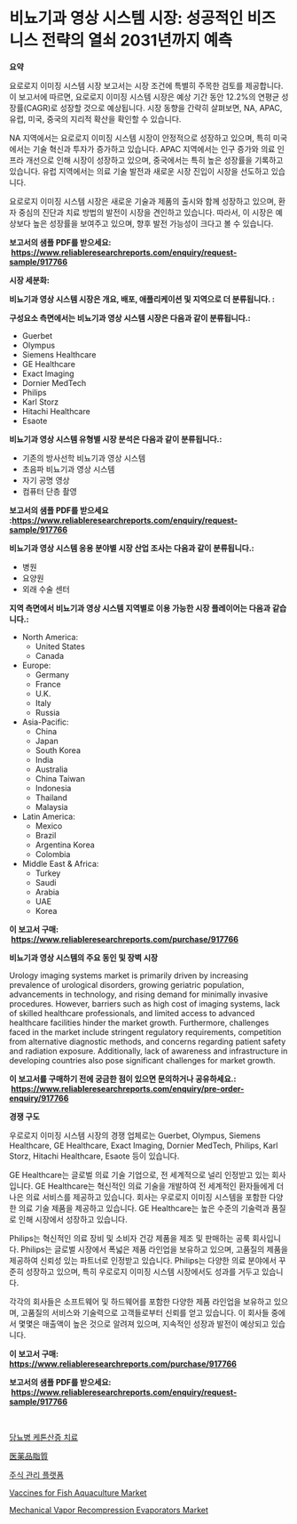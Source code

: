 <p><h1>비뇨기과 영상 시스템 시장: 성공적인 비즈니스 전략의 열쇠 2031년까지 예측</h1></p><p><strong>요약</strong></p>
<p><p>요로로지 이미징 시스템 시장 보고서는 시장 조건에 특별히 주목한 검토를 제공합니다. 이 보고서에 따르면, 요로로지 이미징 시스템 시장은 예상 기간 동안 12.2%의 연평균 성장률(CAGR)로 성장할 것으로 예상됩니다. 시장 동향을 간략히 살펴보면, NA, APAC, 유럽, 미국, 중국의 지리적 확산을 확인할 수 있습니다.</p><p>NA 지역에서는 요로로지 이미징 시스템 시장이 안정적으로 성장하고 있으며, 특히 미국에서는 기술 혁신과 투자가 증가하고 있습니다. APAC 지역에서는 인구 증가와 의료 인프라 개선으로 인해 시장이 성장하고 있으며, 중국에서는 특히 높은 성장률을 기록하고 있습니다. 유럽 지역에서는 의료 기술 발전과 새로운 시장 진입이 시장을 선도하고 있습니다.</p><p>요로로지 이미징 시스템 시장은 새로운 기술과 제품의 출시와 함께 성장하고 있으며, 환자 중심의 진단과 치료 방법의 발전이 시장을 견인하고 있습니다. 따라서, 이 시장은 예상보다 높은 성장률을 보여주고 있으며, 향후 발전 가능성이 크다고 볼 수 있습니다.</p></p>
<p><strong>보고서의 샘플 PDF를 받으세요: &nbsp;<a href="https://www.reliableresearchreports.com/enquiry/request-sample/917766">https://www.reliableresearchreports.com/enquiry/request-sample/917766</a></strong></p>
<p><strong>시장 세분화:</strong></p>
<p><strong> 비뇨기과 영상 시스템 시장은 개요, 배포, 애플리케이션 및 지역으로 더 분류됩니다. :</strong></p>
<p><strong>구성요소 측면에서는 비뇨기과 영상 시스템 시장은 다음과 같이 분류됩니다.:</strong></p>
<p><ul><li>Guerbet</li><li>Olympus</li><li>Siemens Healthcare</li><li>GE Healthcare</li><li>Exact Imaging</li><li>Dornier MedTech</li><li>Philips</li><li>Karl Storz</li><li>Hitachi Healthcare</li><li>Esaote</li></ul></p>
<p><strong> 비뇨기과 영상 시스템 유형별 시장 분석은 다음과 같이 분류됩니다.:</strong></p>
<p><ul><li>기존의 방사선학 비뇨기과 영상 시스템</li><li>초음파 비뇨기과 영상 시스템</li><li>자기 공명 영상</li><li>컴퓨터 단층 촬영</li></ul></p>
<p><strong>보고서의 샘플 PDF를 받으세요 :<a href="https://www.reliableresearchreports.com/enquiry/request-sample/917766">https://www.reliableresearchreports.com/enquiry/request-sample/917766</a></strong></p>
<p><strong> 비뇨기과 영상 시스템 응용 분야별 시장 산업 조사는 다음과 같이 분류됩니다.:</strong></p>
<p><ul><li>병원</li><li>요양원</li><li>외래 수술 센터</li></ul></p>
<p><strong>지역 측면에서 비뇨기과 영상 시스템 지역별로 이용 가능한 시장 플레이어는 다음과 같습니다.:</strong></p>
<p><ul>
    <li>
        North America:
        <ul>
            <li>United States</li>
            <li>Canada</li>
        </ul>
    </li>
    <li>
        Europe:
        <ul>
            <li>Germany</li>
            <li>France</li>
            <li>U.K.</li>
            <li>Italy</li>
            <li>Russia</li>
        </ul>
    </li>
    <li>
        Asia-Pacific:
        <ul>
            <li>China</li>
            <li>Japan</li>
            <li>South Korea</li>
            <li>India</li>
            <li>Australia</li>
            <li>China Taiwan</li>
            <li>Indonesia</li>
            <li>Thailand</li>
            <li>Malaysia</li>
        </ul>
    </li>
    <li>
        Latin America:
        <ul>
            <li>Mexico</li>
            <li>Brazil</li>
            <li>Argentina Korea</li>
            <li>Colombia</li>
        </ul>
    </li>
    <li>
        Middle East & Africa:
        <ul>
            <li>Turkey</li>
            <li>Saudi</li>
            <li>Arabia</li>
            <li>UAE</li>
            <li>Korea</li>
        </ul>
    </li>
    </ul></p>
<p><strong>이 보고서 구매: &nbsp;<a href="https://www.reliableresearchreports.com/purchase/917766">https://www.reliableresearchreports.com/purchase/917766</a></strong></p>
<p><strong>비뇨기과 영상 시스템의 주요 동인 및 장벽 시장</strong></p>
<p><p>Urology imaging systems market is primarily driven by increasing prevalence of urological disorders, growing geriatric population, advancements in technology, and rising demand for minimally invasive procedures. However, barriers such as high cost of imaging systems, lack of skilled healthcare professionals, and limited access to advanced healthcare facilities hinder the market growth. Furthermore, challenges faced in the market include stringent regulatory requirements, competition from alternative diagnostic methods, and concerns regarding patient safety and radiation exposure. Additionally, lack of awareness and infrastructure in developing countries also pose significant challenges for market growth.</p></p>
<p><strong>이 보고서를 구매하기 전에 궁금한 점이 있으면 문의하거나 공유하세요.: &nbsp;<a href="https://www.reliableresearchreports.com/enquiry/pre-order-enquiry/917766">https://www.reliableresearchreports.com/enquiry/pre-order-enquiry/917766</a></strong></p>
<p><strong>경쟁 구도</strong></p>
<p><p>우로로지 이미징 시스템 시장의 경쟁 업체로는 Guerbet, Olympus, Siemens Healthcare, GE Healthcare, Exact Imaging, Dornier MedTech, Philips, Karl Storz, Hitachi Healthcare, Esaote 등이 있습니다.  </p><p>GE Healthcare는 글로벌 의료 기술 기업으로, 전 세계적으로 널리 인정받고 있는 회사입니다. GE Healthcare는 혁신적인 의료 기술을 개발하여 전 세계적인 환자들에게 더 나은 의료 서비스를 제공하고 있습니다. 회사는 우로로지 이미징 시스템을 포함한 다양한 의료 기술 제품을 제공하고 있습니다. GE Healthcare는 높은 수준의 기술력과 품질로 인해 시장에서 성장하고 있습니다. </p><p>Philips는 혁신적인 의료 장비 및 소비자 건강 제품을 제조 및 판매하는 공룩 회사입니다. Philips는 글로벌 시장에서 폭넓은 제품 라인업을 보유하고 있으며, 고품질의 제품을 제공하여 신뢰성 있는 파트너로 인정받고 있습니다. Philips는 다양한 의료 분야에서 꾸준히 성장하고 있으며, 특히 우로로지 이미징 시스템 시장에서도 성과를 거두고 있습니다. </p><p>각각의 회사들은 소프트웨어 및 하드웨어를 포함한 다양한 제품 라인업을 보유하고 있으며, 고품질의 서비스와 기술력으로 고객들로부터 신뢰를 얻고 있습니다. 이 회사들 중에서 몇몇은 매출액이 높은 것으로 알려져 있으며, 지속적인 성장과 발전이 예상되고 있습니다.</p></p>
<p><strong>이 보고서 구매: &nbsp; <a href="https://www.reliableresearchreports.com/purchase/917766">https://www.reliableresearchreports.com/purchase/917766</a></strong></p>
<p><strong>보고서의 샘플 PDF를 받으세요: &nbsp;<a href="https://www.reliableresearchreports.com/enquiry/request-sample/917766">https://www.reliableresearchreports.com/enquiry/request-sample/917766</a></strong><strong></strong></p>
<p>&nbsp;</p>
<p><p><a href="https://github.com/vseigx30c9a1j/Market-Research-Report-List-1/blob/main/5661763183525.md">당뇨병 케톤산증 치료</a></p><p><a href="https://medium.com/@royalmiller09/%E8%96%AC%E7%94%A8%E8%84%82%E8%B3%AA%E5%B8%82%E5%A0%B4%E8%AA%BF%E6%9F%BB%E3%83%AC%E3%83%9D%E3%83%BC%E3%83%88-%E3%81%9D%E3%81%AE%E6%AD%B4%E5%8F%B2%E3%81%8A%E3%82%88%E3%81%B32024%E5%B9%B4%E3%81%8B%E3%82%892031%E5%B9%B4%E3%81%BE%E3%81%A7%E3%81%AE%E4%BA%88%E6%B8%AC-6854c8e5088b">医薬品脂質</a></p><p><a href="https://medium.com/@cierrahayes645/%EC%9E%90%EB%B3%B8-%EA%B4%80%EB%A6%AC-%ED%94%8C%EB%9E%AB%ED%8F%BC-%EC%8B%9C%EC%9E%A5-%EB%B6%84%EC%84%9D-%EA%B8%80%EB%A1%9C%EB%B2%8C-%EC%82%B0%EC%97%85-%EC%A0%84%EB%A7%9D-%EB%B0%8F-%EC%98%88%EC%B8%A1-2024%EB%85%84%EB%B6%80%ED%84%B0-2031%EB%85%84%EA%B9%8C%EC%A7%80-ea29aafca2f9">주식 관리 플랫폼</a></p><p><a href="https://issuu.com/reportprime-2/docs/vaccines-for-fish-aquaculture-market-size-2030.ppt">Vaccines for Fish Aquaculture Market</a></p><p><a href="https://five-trouble-98a.notion.site/Mechanical-Vapor-Recompression-Evaporators-Market-Offers-Provide-Insightful-Data-for-the-Time-Period-bcca4d797f344d72bf418a6151c8766e">Mechanical Vapor Recompression Evaporators Market</a></p></p>